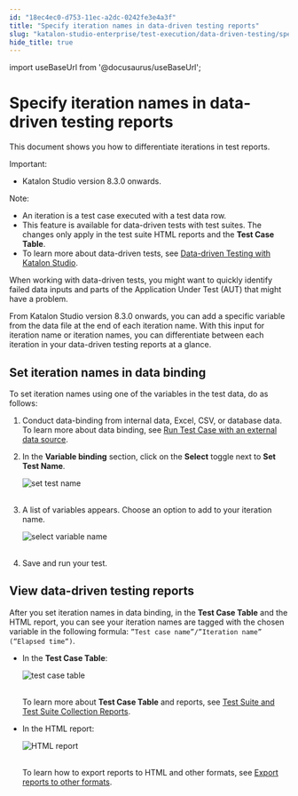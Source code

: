 ```yaml
---
id: "18ec4ec0-d753-11ec-a2dc-0242fe3e4a3f"
title: "Specify iteration names in data-driven testing reports"
slug: "katalon-studio-enterprise/test-execution/data-driven-testing/specify-iteration-names-in-data-driven-testing-reports"
hide_title: true
---
```

import useBaseUrl from '@docusaurus/useBaseUrl';


# <a id="id" class="anchor_top_offset"/><a id="ariaid-title1" class="anchor_top_offset"/>Specify iteration names in data-driven testing reports

<p xmlns="http://www.w3.org/1999/xhtml" className="p">This document shows you how to differentiate iterations in test reports.</p> 
<div xmlns="http://www.w3.org/1999/xhtml" className="note important note_important"><span className="note__title">Important:</span> <ul className="ul"><li className="li">Katalon Studio version 8.3.0 onwards.</li></ul>
</div>
<div xmlns="http://www.w3.org/1999/xhtml" className="note note note_note"><span className="note__title">Note:</span> 
  <ul className="ul"><li className="li">An iteration is a test case executed with a test data row.</li><li className="li">This feature is available for data-driven tests with test suites. The changes only apply in the test suite HTML reports and the <strong className="ph b">Test Case Table</strong>.</li><li className="li">To learn more about data-driven tests, see <a className="xref j-external-link" href="https://docs.katalon.com/katalon-studio/docs/ddt.html" target="_blank">Data-driven Testing with Katalon Studio</a>.</li></ul>
</div>
<p xmlns="http://www.w3.org/1999/xhtml" className="p">When working with data-driven tests, you might want to quickly identify failed data inputs and parts of the Application Under Test (AUT) that might have a problem.</p> 
<p xmlns="http://www.w3.org/1999/xhtml" className="p">From Katalon Studio version 8.3.0 onwards, you can add a specific variable from the data file at the end of each iteration name. With this input for iteration name or iteration names, you can differentiate between each iteration in your data-driven testing reports at a glance.</p> 
    

## <a id="id_1" class="anchor_top_offset"/>Set iteration names in data binding

    
      
<p xmlns="http://www.w3.org/1999/xhtml" className="p">To set iteration names using one of the variables in the test   data, do as follows:</p> 
      
<ol xmlns="http://www.w3.org/1999/xhtml" className="ol">   <li className="li">Conduct data-binding from internal data, Excel, CSV, or     database data. To learn more about data binding, see <a className="xref j-external-link" href="https://docs.katalon.com/katalon-studio/docs/run-test-case-external-data.html" target="_blank">Run       Test Case with an external data source</a>.</li>   <li className="li">     <p className="p">In the <strong className="ph b">Variable binding</strong> section, click on the       <strong className="ph b">Select</strong> toggle next to <strong className="ph b">Set Test         Name</strong>.</p>     <p className="p">       <img className="image" src={useBaseUrl("https://github.com/katalon-studio/docs-images/raw/master/katalon-studio/how-to-guides/specify-iteration-names/set-test-name.png")} alt="set test name" /><br /><br />     </p>   </li>   <li className="li">     <p className="p">A list of variables appears. Choose an option to add to your       iteration name.</p>     <p className="p">       <img className="image" src={useBaseUrl("https://github.com/katalon-studio/docs-images/raw/master/katalon-studio/how-to-guides/specify-iteration-names/select-variable-name.png")} alt="select variable name" /><br /><br />     </p>   </li>   <li className="li">     <p className="p">Save and run your test.</p>   </li> </ol> 
    
  

## <a id="id_2" class="anchor_top_offset"/>View data-driven testing reports

<p xmlns="http://www.w3.org/1999/xhtml" className="p">After you set iteration names in data binding, in the <strong className="ph b">Test Case Table</strong> and the HTML report, you can see your iteration names are tagged with the chosen variable in the following formula: <code className="ph codeph">”Test case name”/”Iteration name” (“Elapsed time“)</code>.</p> 
<ul xmlns="http://www.w3.org/1999/xhtml" className="ul"><li className="li">     <p className="p">In the <strong className="ph b">Test Case Table</strong>:</p>     <p className="p"> <img className="image" src={useBaseUrl("https://github.com/katalon-studio/docs-images/raw/master/katalon-studio/how-to-guides/specify-iteration-names/test-cases-table.png")} alt="test case table" /><br /><br />     </p>     <p className="p">To learn more about <strong className="ph b">Test Case Table</strong> and reports, see <a className="xref j-external-link" href="https://docs.katalon.com/katalon-studio/docs/test-suite-report.html" target="_blank">Test Suite and Test Suite Collection Reports</a>.</p>   </li><li className="li">     <p className="p">In the HTML report:</p>     <p className="p"> <img className="image" src={useBaseUrl("https://github.com/katalon-studio/docs-images/raw/master/katalon-studio/how-to-guides/specify-iteration-names/html-report.png")} alt="HTML report" /><br /><br />     </p>     <p className="p">To learn how to export reports to HTML and other formats, see <a className="xref j-external-link" href="https://docs.katalon.com/katalon-studio/docs/test-suite-report.html#export-reports-to-other-formats" target="_blank">Export reports to other formats</a>.</p>   </li></ul> 
